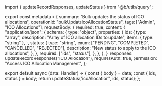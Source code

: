 import { updateRecordResponses, updateStatus } from "@b/utils/query";

export const metadata = {
  summary: "Bulk updates the status of ICO allocations",
  operationId: "bulkUpdateIcoAllocationStatus",
  tags: ["Admin", "ICO Allocations"],
  requestBody: {
    required: true,
    content: {
      "application/json": {
        schema: {
          type: "object",
          properties: {
            ids: {
              type: "array",
              description: "Array of ICO allocation IDs to update",
              items: { type: "string" },
            },
            status: {
              type: "string",
              enum: ["PENDING", "COMPLETED", "CANCELLED", "REJECTED"],
              description: "New status to apply to the ICO allocations",
            },
          },
          required: ["ids", "status"],
        },
      },
    },
  },
  responses: updateRecordResponses("ICO Allocation"),
  requiresAuth: true,
  permission: "Access ICO Allocation Management",
};

export default async (data: Handler) => {
  const { body } = data;
  const { ids, status } = body;
  return updateStatus("icoAllocation", ids, status);
};
